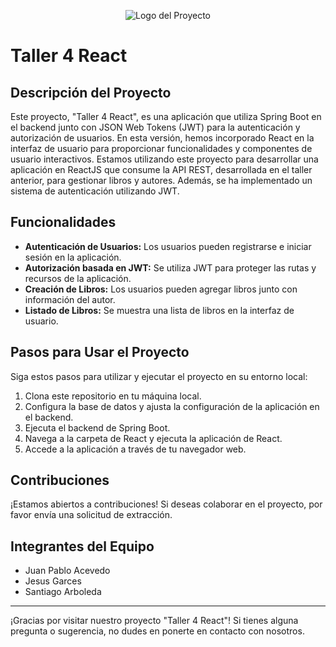 <p align="center">
  <img src="https://www.icesi.edu.co/consejo-estudiantil/images/2021/09/09/logo-icesi-blanco.png" alt="Logo del Proyecto">
</p>

# Taller 4 React

## Descripción del Proyecto

Este proyecto, "Taller 4 React", es una aplicación que utiliza Spring Boot en el backend junto con JSON Web Tokens (JWT) para la autenticación y autorización de usuarios. En esta versión, hemos incorporado React en la interfaz de usuario para proporcionar funcionalidades y componentes de usuario interactivos. Estamos utilizando este proyecto para desarrollar una aplicación en ReactJS que consume la API REST, desarrollada en el taller anterior, para gestionar libros y autores. Además, se ha implementado un sistema de autenticación utilizando JWT.

## Funcionalidades

- **Autenticación de Usuarios:** Los usuarios pueden registrarse e iniciar sesión en la aplicación.
- **Autorización basada en JWT:** Se utiliza JWT para proteger las rutas y recursos de la aplicación.
- **Creación de Libros:** Los usuarios pueden agregar libros junto con información del autor.
- **Listado de Libros:** Se muestra una lista de libros en la interfaz de usuario.

## Pasos para Usar el Proyecto

Siga estos pasos para utilizar y ejecutar el proyecto en su entorno local:

1. Clona este repositorio en tu máquina local.
2. Configura la base de datos y ajusta la configuración de la aplicación en el backend.
3. Ejecuta el backend de Spring Boot.
4. Navega a la carpeta de React y ejecuta la aplicación de React.
5. Accede a la aplicación a través de tu navegador web.

## Contribuciones

¡Estamos abiertos a contribuciones! Si deseas colaborar en el proyecto, por favor envía una solicitud de extracción.

## Integrantes del Equipo

- Juan Pablo Acevedo
- Jesus Garces
- Santiago Arboleda

---

¡Gracias por visitar nuestro proyecto "Taller 4 React"! Si tienes alguna pregunta o sugerencia, no dudes en ponerte en contacto con nosotros.
